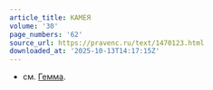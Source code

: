 ```yaml
---
article_title: КАМЕЯ
volume: '30'
page_numbers: '62'
source_url: https://pravenc.ru/text/1470123.html
downloaded_at: '2025-10-13T14:17:15Z'
---
```


- см. [Гемма](https://pravenc.ru/text/Гемма.html).

